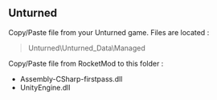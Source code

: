 ## Unturned

Copy/Paste file from your Unturned game.
Files are located : 
> Unturned\Unturned_Data\Managed

Copy/Paste file from RocketMod to this folder :
* Assembly-CSharp-firstpass.dll
* UnityEngine.dll
